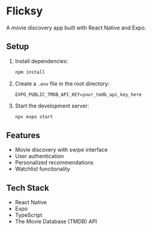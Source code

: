 # Flicksy

A movie discovery app built with React Native and Expo.

## Setup

1. Install dependencies:
   ```bash
   npm install
   ```

2. Create a `.env` file in the root directory:
   ```
   EXPO_PUBLIC_TMDB_API_KEY=your_tmdb_api_key_here
   ```

3. Start the development server:
   ```bash
   npx expo start
   ```

## Features

- Movie discovery with swipe interface
- User authentication
- Personalized recommendations
- Watchlist functionality

## Tech Stack

- React Native
- Expo
- TypeScript
- The Movie Database (TMDB) API